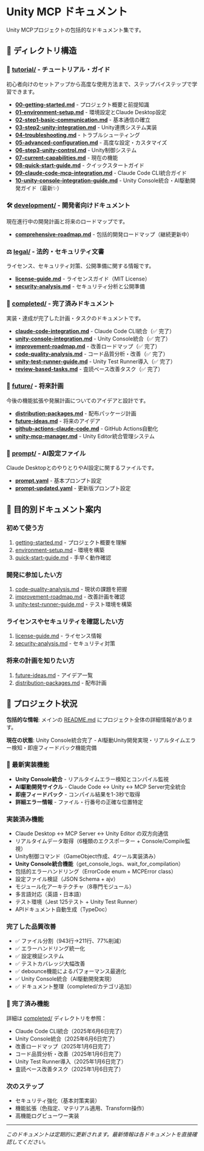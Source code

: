 # Unity MCP ドキュメント

Unity MCPプロジェクトの包括的なドキュメント集です。

## 📁 ディレクトリ構造

### 🎯 [tutorial/](./tutorial/) - チュートリアル・ガイド
初心者向けのセットアップから高度な使用方法まで、ステップバイステップで学習できます。

- **[00-getting-started.md](./tutorial/00-getting-started.md)** - プロジェクト概要と前提知識
- **[01-environment-setup.md](./tutorial/01-environment-setup.md)** - 環境設定とClaude Desktop設定
- **[02-step1-basic-communication.md](./tutorial/02-step1-basic-communication.md)** - 基本通信の確立
- **[03-step2-unity-integration.md](./tutorial/03-step2-unity-integration.md)** - Unity連携システム実装
- **[04-troubleshooting.md](./tutorial/04-troubleshooting.md)** - トラブルシューティング
- **[05-advanced-configuration.md](./tutorial/05-advanced-configuration.md)** - 高度な設定・カスタマイズ
- **[06-step3-unity-control.md](./tutorial/06-step3-unity-control.md)** - Unity制御システム
- **[07-current-capabilities.md](./tutorial/07-current-capabilities.md)** - 現在の機能
- **[08-quick-start-guide.md](./tutorial/08-quick-start-guide.md)** - クイックスタートガイド
- **[09-claude-code-mcp-integration.md](./tutorial/09-claude-code-mcp-integration.md)** - Claude Code CLI統合ガイド
- **[10-unity-console-integration-guide.md](./tutorial/10-unity-console-integration-guide.md)** - Unity Console統合・AI駆動開発ガイド（最新✨）

### 🛠️ [development/](./development/) - 開発者向けドキュメント
現在進行中の開発計画と将来のロードマップです。

- **[comprehensive-roadmap.md](./development/comprehensive-roadmap.md)** - 包括的開発ロードマップ（継続更新中）

### ⚖️ [legal/](./legal/) - 法的・セキュリティ文書
ライセンス、セキュリティ対策、公開準備に関する情報です。

- **[license-guide.md](./legal/license-guide.md)** - ライセンスガイド（MIT License）
- **[security-analysis.md](./legal/security-analysis.md)** - セキュリティ分析と公開準備

### 📁 [completed/](./completed/) - 完了済みドキュメント
実装・達成が完了した計画・タスクのドキュメントです。

- **[claude-code-integration.md](./completed/claude-code-integration.md)** - Claude Code CLI統合（✅ 完了）
- **[unity-console-integration.md](./completed/unity-console-integration.md)** - Unity Console統合（✅ 完了）
- **[improvement-roadmap.md](./completed/improvement-roadmap.md)** - 改善ロードマップ（✅ 完了）
- **[code-quality-analysis.md](./completed/code-quality-analysis.md)** - コード品質分析・改善（✅ 完了）
- **[unity-test-runner-guide.md](./completed/unity-test-runner-guide.md)** - Unity Test Runner導入（✅ 完了）
- **[review-based-tasks.md](./completed/review-based-tasks.md)** - 査読ベース改善タスク（✅ 完了）

### 🚀 [future/](./future/) - 将来計画
今後の機能拡張や発展計画についてのアイデアと設計です。

- **[distribution-packages.md](./future/distribution-packages.md)** - 配布パッケージ計画
- **[future-ideas.md](./future/future-ideas.md)** - 将来のアイデア
- **[github-actions-claude-code.md](./future/github-actions-claude-code.md)** - GitHub Actions自動化
- **[unity-mcp-manager.md](./future/unity-mcp-manager.md)** - Unity Editor統合管理システム

### 🤖 [prompt/](./prompt/) - AI設定ファイル
Claude DesktopとのやりとりやAI設定に関するファイルです。

- **[prompt.yaml](./prompt/prompt.yaml)** - 基本プロンプト設定
- **[prompt-updated.yaml](./prompt/prompt-updated.yaml)** - 更新版プロンプト設定

## 🎯 目的別ドキュメント案内

### 初めて使う方
1. [getting-started.md](./tutorial/00-getting-started.md) - プロジェクト概要を理解
2. [environment-setup.md](./tutorial/01-environment-setup.md) - 環境を構築
3. [quick-start-guide.md](./tutorial/08-quick-start-guide.md) - 手早く動作確認

### 開発に参加したい方
1. [code-quality-analysis.md](./development/code-quality-analysis.md) - 現状の課題を把握
2. [improvement-roadmap.md](./development/improvement-roadmap.md) - 改善計画を確認
3. [unity-test-runner-guide.md](./development/unity-test-runner-guide.md) - テスト環境を構築

### ライセンスやセキュリティを確認したい方
1. [license-guide.md](./legal/license-guide.md) - ライセンス情報
2. [security-analysis.md](./legal/security-analysis.md) - セキュリティ対策

### 将来の計画を知りたい方
1. [future-ideas.md](./future/future-ideas.md) - アイデア一覧
2. [distribution-packages.md](./future/distribution-packages.md) - 配布計画

## 📖 プロジェクト状況

**包括的な情報**: メインの [README.md](../README.md) にプロジェクト全体の詳細情報があります。

**現在の状態**: Unity Console統合完了 - AI駆動Unity開発実現・リアルタイムエラー検知・即座フィードバック機能完備

### 🚀 最新実装機能
- **Unity Console統合** - リアルタイムエラー検知とコンパイル監視
- **AI駆動開発サイクル** - Claude Code ↔ Unity ↔ MCP Server完全統合
- **即座フィードバック** - コンパイル結果を1-3秒で取得
- **詳細エラー情報** - ファイル・行番号の正確な位置特定

### 実装済み機能
- Claude Desktop ↔ MCP Server ↔ Unity Editor の双方向通信
- リアルタイムデータ取得（6種類のエクスポーター + Console/Compile監視）
- Unity制御コマンド（GameObject作成、4ツール実装済み）
- **Unity Console統合機能**（get_console_logs、wait_for_compilation）
- 包括的エラーハンドリング（ErrorCode enum + MCPError class）
- 設定ファイル検証（JSON Schema + ajv）
- モジュール化アーキテクチャ（8専門モジュール）
- 多言語対応（英語・日本語）
- テスト環境（Jest 125テスト + Unity Test Runner）
- APIドキュメント自動生成（TypeDoc）

### 完了した品質改善
- ✅ ファイル分割（943行→211行、77%削減）
- ✅ エラーハンドリング統一化
- ✅ 設定検証システム
- ✅ テストカバレッジ大幅改善
- ✅ debounce機能によるパフォーマンス最適化
- ✅ Unity Console統合（AI駆動開発実現）
- ✅ ドキュメント整理（completed/カテゴリ追加）

### 📁 完了済み機能
詳細は [completed/](./completed/) ディレクトリを参照：
- Claude Code CLI統合（2025年6月6日完了）
- Unity Console統合（2025年6月6日完了）
- 改善ロードマップ（2025年1月6日完了）
- コード品質分析・改善（2025年1月6日完了）
- Unity Test Runner導入（2025年1月6日完了）
- 査読ベース改善タスク（2025年1月6日完了）

### 次のステップ
- セキュリティ強化（基本対策実装）
- 機能拡張（色指定、マテリアル適用、Transform操作）
- 高機能ログビューワー実装

---

*このドキュメントは定期的に更新されます。最新情報は各ドキュメントを直接確認してください。*